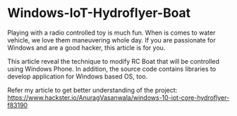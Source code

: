 # Windows-IoT-Hydroflyer-Boat
Playing with a radio controlled toy is much fun. When is comes to water vehicle, we love them maneuvering whole day. If you are passionate for Windows and are a good hacker, this article is for you.

This article reveal the technique to modify RC Boat that will be controlled using Windows Phone. In addition, the source code contains libraries to develop application for Windows based OS, too.

Refer my article to get better understanding of the project:
https://www.hackster.io/AnuragVasanwala/windows-10-iot-core-hydroflyer-f83190
